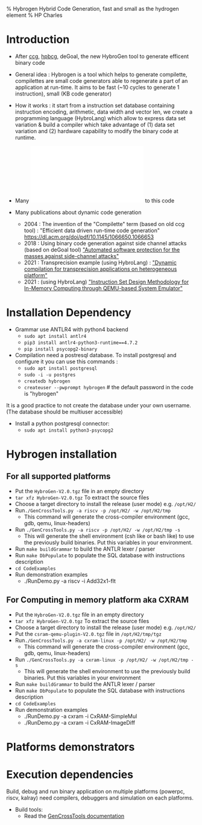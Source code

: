 % Hybrogen Hybrid Code Generation, fast and small as the hydrogen element
% HP Charles

# Introduction

* After [ccg](https://pages.lip6.fr/vvm/projects_realizations/ccg/),
  [hpbcg](https://code.google.com/archive/p/hpbcg/), deGoal, the new
  HybroGen tool to generate efficent binary code

* General idea : Hybrogen is a tool which helps to generate
  compilette, compilettes are small code generators able to regenerate
  a part of an application at run-time. It aims to be fast (~10 cycles
  to generate 1 instruction), small (KB code generator)

* How it works : it start from a instruction set database containing
  instruction encoding, arithmetic, data width and vector len, we
  create a programming language (HybroLang) which allow to express
  data set variation & build a compiler which take advantage of (1)
  data set variation and (2) hardware capability to modify the binary
  code at runtime.

* Many ![authors contributed](AUTHORS.md) to this code

* Many publications about dynamic code generation
    * 2004 : The invention of the "Compilette" term (based on old ccg tool) : "Efficient data driven run-time code generation" https://dl.acm.org/doi/pdf/10.1145/1066650.1066653
    * 2018 : Using binary code generation against side channel attacks (based on deGoal tool) ["Automated software protection for the masses against side-channel attacks"](https://dl.acm.org/doi/pdf/10.1145/3281662)
    * 2021 : Transprecision example (using HybroLang) : ["Dynamic compilation for transprecision applications on heterogeneous platform"](https://mdpi-res.com/d_attachment/jlpea/jlpea-11-00028/article_deploy/jlpea-11-00028-v2.pdf?version=1625022977)
    * 2021 : (using HybroLang) ["Instruction Set Design Methodology for In-Memory
Computing through QEMU-based System Emulator"](https://hal.archives-ouvertes.fr/hal-03449840/document)
# Installation Dependency

* Grammar use ANTLR4 with python4 backend
   * `sudo apt install antlr4`
   * `pip3 install antlr4-python3-runtime==4.7.2`
   * `pip install psycopg2-binary`
* Compilation need a postresql database. To install postgresql and configure it you can use this commands :
   * `sudo apt install postgresql`
   * `sudo -i -u postgres`
   * `createdb hybrogen`
   * `createuser --pwprompt hybrogen` # the default password in the code is "hybrogen"

It is a good practice to not create the database under your own
username. (The database should be multiuser accessible)

* Install a python postgresql connector:
   * `sudo apt install python3-psycopg2`

# Hybrogen installation

## For all supported platforms

* Put the `HybroGen-V2.0.tgz` file in an empty directory
* `tar xfz HybroGen-V2.0.tgz` To extract the source files
* Choose a target directory to install the release (user mode)
  e.g. `/opt/H2/`
* Run`./GenCrossTools.py -a riscv -p /opt/H2/ -w /opt/H2/tmp`
    * This command will generate the cross-compiler environment (gcc, gdb, qemu, linux-headers)
* Run `./GenCrossTools.py -a riscv -p /opt/H2/ -w /opt/H2/tmp -s`
    * This will generate the shell environment (csh like or bash like)
  to use the previously build binaries. Put this variables in your
  environment.
* Run `make buildGrammar` to build the ANTLR lexer / parser
* Run `make DbPopulate` to populate the SQL database with instructions description
* `cd CodeExamples`
* Run demonstration examples
   * ./RunDemo.py -a riscv -i Add32x1-flt

## For Computing in memory platform aka CXRAM

* Put the `HybroGen-V2.0.tgz` file in an empty directory
* `tar xfz HybroGen-V2.0.tgz` To extract the source files
* Choose a target directory to install the release (user mode)
  e.g. `/opt/H2/`
* Put the `csram-qemu-plugin-V2.0.tgz` file in `/opt/H2/tmp/tgz`
* Run`./GenCrossTools.py -a cxram-linux -p /opt/H2/ -w /opt/H2/tmp`
    * This command will generate the cross-compiler environment (gcc, gdb, qemu, linux-headers)
* Run `./GenCrossTools.py -a cxram-linux -p /opt/H2/ -w
  /opt/H2/tmp -s`
    * This will generate the shell environment to use the previously
  build binaries. Put this variables in your environment
* Run `make buildGrammar` to build the ANTLR lexer / parser
* Run `make DbPopulate` to populate the SQL database with instructions description
* `cd CodeExamples`
* Run demonstration examples
   * ./RunDemo.py -a cxram -i CxRAM-SimpleMul
   * ./RunDemo.py -a cxram -i CxRAM-ImageDiff

# Platforms demonstrators


# Execution dependencies

Build, debug and run binary application on multiple platforms
(powerpc, riscv, kalray) need compilers, debuggers and simulation on
each platforms.

* Build tools:
   * Read the [GenCrossTools documentation](README.GenCrossTools.md)
